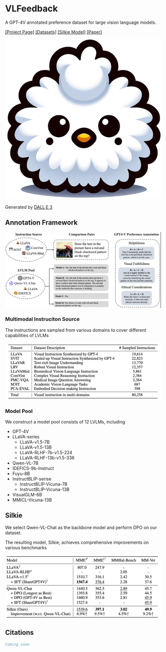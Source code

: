 # VLFeedback

A GPT-4V annotated preference dataset for large vision language models. 

[[Project Page]](https://vlf-silkie.github.io)  [[Datasets]](https://huggingface.co/datasets/MMInstruction/VLFeedback) [[Silkie Model]](https://huggingface.co/MMInstruction/Silkie) [[Paper]]()

![Silkie](imgs/silkie.png)

Generated by [DALL·E 3](https://openai.com/dall-e-3)

## Annotation Framework 

<img src="imgs/annotate_framework.png" width="800px">


### Multimodal Instruciton Source

The instructions are sampled from various domains to cover different capabilities of LVLMs


<img src="imgs/instruction_source.png" width="800px">


### Model Pool

We construct a model pool consists of 12 LVLMs, including

- GPT-4V
- LLaVA-series
  - LLaVA-v1.5-7B
  - LLaVA-v1.5-13B
  - LLaVA-RLHF-7b-v1.5-224
  - LLaVA-RLHF-13b-v1.5-336
- Qwen-VL-7B
- IDEFICS-9b-Instruct
- Fuyu-8B
- InstructBLIP-serise
  - InstructBLIP-Vicuna-7B
  - InstructBLIP-Vicuna-13B
- VisualGLM-6B
- MMICL-Vicuna-13B



## Silkie

We select Qwen-VL-Chat as the backbone model and perform DPO on our dataset.

The resulting model, Silkie, achieves comprehensive improvements on various benchmarks


<img src="imgs/silkie_ret.png" width="800px">



## Citations

```bib
Coming soon
```
